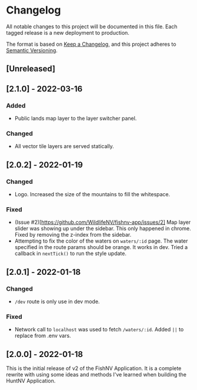# Changelog

All notable changes to this project will be documented in this file. Each tagged release is a new deployment to production.

The format is based on [Keep a Changelog](https://keepachangelog.com/en/1.0.0/),
and this project adheres to [Semantic Versioning](https://semver.org/spec/v2.0.0.html).

## [Unreleased]

## [2.1.0] - 2022-03-16

### Added

* Public lands map layer to the layer switcher panel.

### Changed

* All vector tile layers are served statically.

## [2.0.2] - 2022-01-19

### Changed

* Logo. Increased the size of the mountains to fill the whitespace.

### Fixed

* (Issue #2)[https://github.com/WildlifeNV/fishnv-app/issues/2] Map layer slider was showing up under the sidebar. This only happened in chrome. Fixed by removing the z-index from the sidebar.
* Attempting to fix the color of the waters on `waters/:id` page. The water specified in the route params should be orange. It works in dev. Tried a callback in `nextTick()` to run the style update.

## [2.0.1] - 2022-01-18

### Changed

* `/dev` route is only use in dev mode.

### Fixed

* Network call to `localhost` was used to fetch `/waters/:id`. Added `||` to replace from .env vars.

## [2.0.0] - 2022-01-18

This is the initial release of v2 of the FishNV Application. It is a complete rewrite with using some ideas and methods I've learned when building the HuntNV Application.